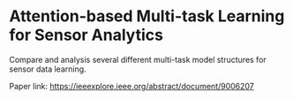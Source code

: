 # Attention-based Multi-task Learning for Sensor Analytics

Compare and analysis several different multi-task model structures for sensor data learning.

Paper link: https://ieeexplore.ieee.org/abstract/document/9006207
